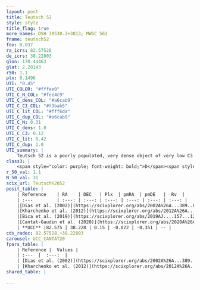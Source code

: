 ```yaml
---
layout: post
title: Teutsch 52
style: style
title_flag: true
more_names: DSH J0530.3+3813; MWSC 561
fname: teutsch52
fov: 0.037
ra_icrs: 82.57528
de_icrs: 38.22803
glon: 170.44463
glat: 2.28143
r50: 1.1
plx: 0.1496
UTI: "0.45"
UTI_COLOR: "#fffae0"
UTI_C_N_COL: "#fee4c9"
UTI_C_dens_COL: "#a6cab9"
UTI_C_C3_COL: "#f3bab5"
UTI_C_lit_COL: "#fff6da"
UTI_C_dup_COL: "#a6cab9"
UTI_C_N: 0.31
UTI_C_dens: 1.0
UTI_C_C3: 0.12
UTI_C_lit: 0.42
UTI_C_dup: 1.0
UTI_summary: |
    Teutsch 52 is a poorly populated, very dense object of very low C3 quality. It is poorly studied in the literature.
class3: |
    <span style="color: purple; font-weight: bold;">D</span><span style="color: red; font-weight: bold;">C</span>
r_50_val: 1.1
N_50_val: 31
scix_url: Teutsch%2052
posit_table: |
    | Reference    | RA    | DEC   | Plx  | pmRA  | pmDE   |  Rv  |
    | :---         | :---: | :---: | :---: | :---: | :---: | :---: |
    |[Dias et al. (2002)](https://scixplorer.org/abs/2002A%26A...389..871D) | 82.575 | 38.231 | -- | -0.9 | -2.27 | -- |
    |[Kharchenko et al. (2012)](https://scixplorer.org/abs/2012A%26A...543A.156K) | 82.56 | 38.207 | -- | -1.85 | -2.71 | -- |
    |[Bica et al. (2019)](https://scixplorer.org/abs/2019AJ....157...12B) | 82.572 | 38.231 | -- | -- | -- | -- |
    |[Cantat-Gaudin et al. (2020)](https://scixplorer.org/abs/2020A%26A...640A...1C) | 82.575 | 38.244 | 0.158 | 0.059 | -0.136 | -- |
    | **UCC** |82.575 | 38.228 | 0.15 | -0.022 | -0.351 | -- | 
cds_radec: 82.57528,+38.22803
carousel: UCC_CANTAT20
fpars_table: |
    | Reference |  Values |
    | :---  |  :---:  |
    | [Dias et al. (2002)](https://scixplorer.org/abs/2002A%26A...389..871D) | `E(B-V)=1.22, Dist=3240.0, Age=8.7` |
    | [Kharchenko et al. (2012)](https://scixplorer.org/abs/2012A%26A...543A.156K) | `e_bv=1.081, distance=4200, log_age=8.8` |
shared_table: |
    
---
```

